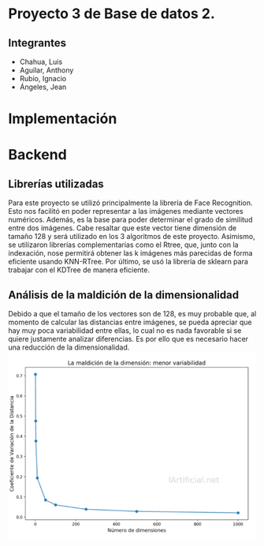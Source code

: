 # Proyecto 3 de Base de datos 2.

## **Integrantes**
* Chahua, Luis
* Aguilar, Anthony
* Rubio, Ignacio
* Ángeles, Jean

# Implementación

# Backend
## Librerías utilizadas
Para este proyecto se utilizó principalmente la librería de Face Recognition. Esto nos facilitó en poder representar a las imágenes mediante vectores numéricos. Además, es la base para poder determinar el grado de similitud entre dos imágenes. Cabe resaltar que este vector tiene dimensión de tamaño 128 y será utilizado en los 3 algoritmos de este proyecto. Asimismo, se utilizaron librerías complementarias como el Rtree, que, junto con la indexación, nose permitirá obtener las k imágenes más parecidas de forma eficiente usando KNN-RTree. Por último, se usó la librería de sklearn para trabajar con el KDTree de manera eficiente.

## Análisis de la maldición de la dimensionalidad
Debido a que el tamaño de los vectores son de 128, es muy probable que, al momento de calcular las distancias entre imágenes, se pueda apreciar que hay muy poca variabilidad entre ellas, lo cual no es nada favorable si se quiere justamente analizar diferencias. Es por ello que es necesario hacer una reducción de la dimensionalidad.
<img src="src/imagen1.png" width="800">
